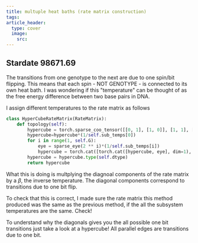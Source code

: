 ```yaml
---
title: multuple heat baths (rate matrix construction)
tags: 
article_header:
  type: cover
  image:
    src:
---
```



## Stardate 98671.69  

The transitions from one genotype to the next are due to one spin/bit flipping. This means that each spin - NOT GENOTYPE - is connected to its own heat bath. I was wondering if this "temperature" can be thought of as the free energy difference between two base pairs in DNA.

I assign different temperatures to the rate matrix as follows

```python
class HyperCubeRateMatrix(RateMatrix):
    def topology(self):
        hypercube = torch.sparse_coo_tensor([[0, 1], [1, 0]], [1, 1], [2, 2], dtype=torch.short)
        hypercube=hypercube*(1/self.sub_temps[0])
        for i in range(1, self.G):
            eye = sparse_eye(2 ** i)*(1/self.sub_temps[i])
            hypercube = torch.cat([torch.cat([hypercube, eye], dim=1), torch.cat([eye, hypercube], dim=1)], dim=0)
        hypercube = hypercube.type(self.dtype)
        return hypercube
```
What this is doing is multplying the diagnoal components of the rate matrix by a $\beta$, the inverse temperature. The diagonal components correspond to transitions due to one bit flip. 

To check that this is correct, I made sure the rate matrix this method produced was the same as the previous method, if the all the subsystem temperatures are the same. Check! 

To understand why the diagonals gives you the all possible one bit transitions just take a look at a hypercube! All parallel edges are transitions due to one bit. 


